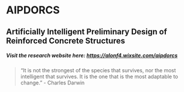 # AIPDORCS

## Artificially Intelligent Preliminary Design of Reinforced Concrete Structures

##### Visit the research website here: https://alonf4.wixsite.com/aipdorcs

> “It is not the strongest of the species that survives, nor the most intelligent that survives. It is the one that is the most adaptable to change.” - Charles Darwin